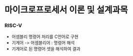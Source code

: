 # 마이크로프로세서 이론 및 설계과목

### RISC-V

- 어셈블리 명령어 처리를 C언어로 구현
- 기계어 -> 어셈블리어 : 명령어 해석
- 기계어로 된 명령어 셋을 해석하여 결과 
